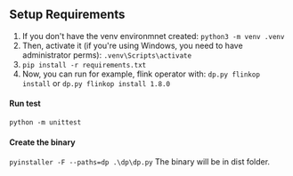 ## Setup Requirements

1.  If you don't have the venv environmnet created:
`python3 -m venv .venv`
2.  Then, activate it (if you're using Windows, you need to have administrator perms):
`.venv\Scripts\activate`
3.  `pip install -r requirements.txt`
4. Now, you can run for example, flink operator with:
`dp.py flinkop install` or `dp.py flinkop install 1.8.0`


#### Run test
`python -m unittest`

#### Create the binary 

`pyinstaller -F --paths=dp .\dp\dp.py`
The binary will be in dist folder.